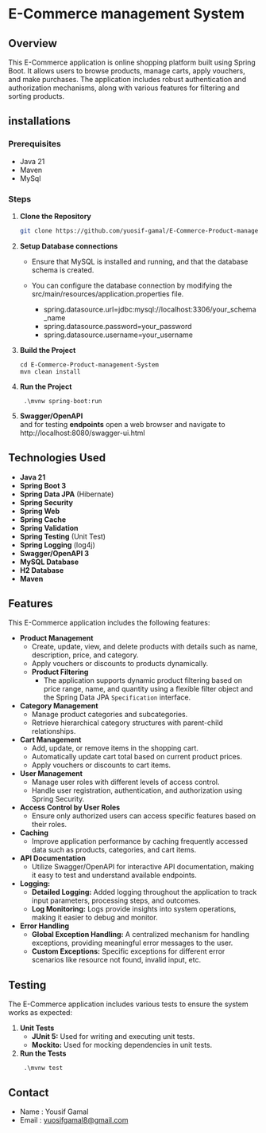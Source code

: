 # E-Commerce management System

## Overview

This E-Commerce application is online shopping platform built using Spring Boot. It allows users to browse products,
manage carts, apply vouchers, and make purchases. The application includes robust authentication and authorization
mechanisms, along with various features for filtering and sorting products.

## installations

### Prerequisites

* Java 21
* Maven
* MySql

### Steps

1. **Clone the Repository**

   ```bash
   git clone https://github.com/yuosif-gamal/E-Commerce-Product-management-System.git

2. **Setup Database connections** </br>
    * Ensure that MySQL is installed and running, and that the database schema is created.
    * You can configure the database connection by modifying the src/main/resources/application.properties file. </br>

        * spring.datasource.url=jdbc:mysql://localhost:3306/your_schema_name
        * spring.datasource.password=your_password
        * spring.datasource.username=your_username
      
3. **Build the Project**
    ```
   cd E-Commerce-Product-management-System
   mvn clean install
4. **Run the Project**
   ```
    .\mvnw spring-boot:run

5. **Swagger/OpenAPI** </br>
   and for testing  **endpoints** open a web browser and navigate to http://localhost:8080/swagger-ui.html

## Technologies Used

- **Java 21**
- **Spring Boot 3**
- **Spring Data JPA** (Hibernate)
- **Spring Security**
- **Spring Web**
- **Spring Cache**
- **Spring Validation**
- **Spring Testing** (Unit Test)
- **Spring Logging** (log4j)
- **Swagger/OpenAPI 3**
- **MySQL Database**
- **H2 Database**
- **Maven**

## Features

This E-Commerce application includes the following features:

* **Product Management**
    * Create, update, view, and delete products with details such as name, description, price, and category.
    * Apply vouchers or discounts to products dynamically.
    * **Product Filtering**
        * The application supports dynamic product filtering based on price range, name, and quantity using a flexible
          filter object and the Spring Data JPA `Specification` interface.
* **Category Management**
    * Manage product categories and subcategories.
    * Retrieve hierarchical category structures with parent-child relationships.
* **Cart Management**
    * Add, update, or remove items in the shopping cart.
    * Automatically update cart total based on current product prices.
    * Apply vouchers or discounts to cart items.
* **User Management**
    * Manage user roles with different levels of access control.
    * Handle user registration, authentication, and authorization using Spring Security.
* **Access Control by User Roles**
    * Ensure only authorized users can access specific features based on their roles.
* **Caching**
    * Improve application performance by caching frequently accessed data such as products, categories, and cart items.
* **API Documentation**
    * Utilize Swagger/OpenAPI for interactive API documentation, making it easy to test and understand available
      endpoints.
* **Logging:**
    * **Detailed Logging:** Added logging throughout the application to track input parameters, processing steps, and
      outcomes.
    * **Log Monitoring:** Logs provide insights into system operations, making it easier to debug and monitor.
* **Error Handling**
    * **Global Exception Handling:** A centralized mechanism for handling exceptions, providing meaningful error
      messages to the user.
    * **Custom Exceptions:** Specific exceptions for different error scenarios like resource not found, invalid input,
      etc.

## Testing

The E-Commerce application includes various tests to ensure the system works as expected:

1. **Unit Tests**
    * **JUnit 5:** Used for writing and executing unit tests.
    * **Mockito:** Used for mocking dependencies in unit tests.
2. **Run the Tests**
   ```
    .\mvnw test

## Contact

- Name : Yousif Gamal
- Email : yuosifgamal8@gmail.com